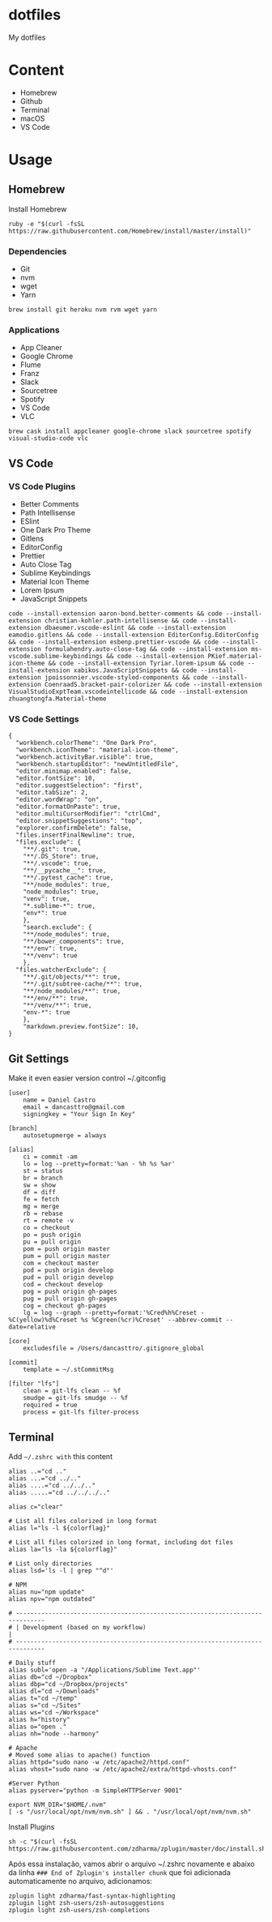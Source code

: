 dotfiles
========

My dotfiles


# Content

 - Homebrew
 - Github
 - Terminal
 - macOS
 - VS Code

# Usage


## Homebrew

Install Homebrew

```
ruby -e "$(curl -fsSL https://raw.githubusercontent.com/Homebrew/install/master/install)"
```

### Dependencies

  - Git
  - nvm
  - wget
  - Yarn

```
brew install git heroku nvm rvm wget yarn
```

### Applications

 - App Cleaner
 - Google Chrome
 - Flume
 - Franz
 - Slack
 - Sourcetree
 - Spotify
 - VS Code
 - VLC

```
brew cask install appcleaner google-chrome slack sourcetree spotify visual-studio-code vlc
```

## VS Code

### VS Code Plugins

 - Better Comments
 - Path Intellisense
 - ESlint
 - One Dark Pro Theme
 - Gitlens
 - EditorConfig
 - Prettier
 - Auto Close Tag
 - Sublime Keybindings
 - Material Icon Theme
 - Lorem Ipsum
 - JavaScript Snippets

 ```
 code --install-extension aaron-bond.better-comments && code --install-extension christian-kohler.path-intellisense && code --install-extension dbaeumer.vscode-eslint && code --install-extension eamodio.gitlens && code --install-extension EditorConfig.EditorConfig && code --install-extension esbenp.prettier-vscode && code --install-extension formulahendry.auto-close-tag && code --install-extension ms-vscode.sublime-keybindings && code --install-extension PKief.material-icon-theme && code --install-extension Tyriar.lorem-ipsum && code --install-extension xabikos.JavaScriptSnippets && code --install-extension jpoissonnier.vscode-styled-components && code --install-extension CoenraadS.bracket-pair-colorizer && code --install-extension VisualStudioExptTeam.vscodeintellicode && code --install-extension zhuangtongfa.Material-theme
 ```

 ### VS Code Settings

```
{
  "workbench.colorTheme": "One Dark Pro",
  "workbench.iconTheme": "material-icon-theme",
  "workbench.activityBar.visible": true,
  "workbench.startupEditor": "newUntitledFile",
  "editor.minimap.enabled": false,
  "editor.fontSize": 10,
  "editor.suggestSelection": "first",
  "editor.tabSize": 2,
  "editor.wordWrap": "on",
  "editor.formatOnPaste": true,
  "editor.multiCursorModifier": "ctrlCmd",
  "editor.snippetSuggestions": "top",
  "explorer.confirmDelete": false,
  "files.insertFinalNewline": true,
  "files.exclude": {
    "**/.git": true,
    "**/.DS_Store": true,
    "**/.vscode": true,
    "**/__pycache__": true,
    "**/.pytest_cache": true,
    "**/node_modules": true,
    "node_modules": true,
    "venv": true,
    "*.sublime-*": true,
    "env*": true
    },
    "search.exclude": {
    "**/node_modules": true,
    "**/bower_components": true,
    "**/env": true,
    "**/venv": true
    },
  "files.watcherExclude": {
    "**/.git/objects/**": true,
    "**/.git/subtree-cache/**": true,
    "**/node_modules/**": true,
    "**/env/**": true,
    "**/venv/**": true,
    "env-*": true
    },
    "markdown.preview.fontSize": 10,
}
```

## Git Settings

Make it even easier version control ~/.gitconfig

```
[user]
    name = Daniel Castro
    email = dancasttro@gmail.com
    signingkey = "Your Sign In Key"

[branch]
    autosetupmerge = always

[alias]
    ci = commit -am
    lo = log --pretty=format:'%an - %h %s %ar'
    st = status
    br = branch
    sw = show
    df = diff
    fe = fetch
    mg = merge
    rb = rebase
    rt = remote -v
    co = checkout
    po = push origin
    pu = pull origin
    pom = push origin master
    pum = pull origin master
    com = checkout master
    pod = push origin develop
    pud = pull origin develop
    cod = checkout develop
    pog = push origin gh-pages
    pug = pull origin gh-pages
    cog = checkout gh-pages
    lg = log --graph --pretty=format:'%Cred%h%Creset -%C(yellow)%d%Creset %s %Cgreen(%cr)%Creset' --abbrev-commit --date=relative

[core]
    excludesfile = /Users/dancasttro/.gitignore_global

[commit]
    template = ~/.stCommitMsg

[filter "lfs"]
    clean = git-lfs clean -- %f
    smudge = git-lfs smudge -- %f
    required = true
    process = git-lfs filter-process

```

## Terminal

Add `~/.zshrc with` this content


```
alias ..="cd .."
alias ...="cd ../.."
alias ....="cd ../../.."
alias .....="cd ../../../.."

alias c="clear"

# List all files colorized in long format
alias l="ls -l ${colorflag}"

# List all files colorized in long format, including dot files
alias la="ls -la ${colorflag}"

# List only directories
alias lsd='ls -l | grep "^d"'

# NPM
alias nu="npm update"
alias npv="npm outdated"

# ------------------------------------------------------------------------------
# | Development (based on my workflow)                                         |
# ------------------------------------------------------------------------------

# Daily stuff
alias subl='open -a "/Applications/Sublime Text.app"'
alias db="cd ~/Dropbox"
alias dbp="cd ~/Dropbox/projects"
alias dl="cd ~/Downloads"
alias t="cd ~/temp"
alias s="cd ~/Sites"
alias ws="cd ~/Workspace"
alias h="history"
alias o="open ."
alias nh="node --harmony"

# Apache
# Moved some alias to apache() function
alias httpd="sudo nano -w /etc/apache2/httpd.conf"
alias vhost="sudo nano -w /etc/apache2/extra/httpd-vhosts.conf"

#Server Python
alias pyserver="python -m SimpleHTTPServer 9001"

export NVM_DIR="$HOME/.nvm"
[ -s "/usr/local/opt/nvm/nvm.sh" ] && . "/usr/local/opt/nvm/nvm.sh"
```

Install Plugins

```
sh -c "$(curl -fsSL https://raw.githubusercontent.com/zdharma/zplugin/master/doc/install.sh)"
```

Após essa instalação, vamos abrir o arquivo ~/.zshrc novamente e abaixo da linha `### End of Zplugin's installer chunk` que foi adicionada automaticamente no arquivo, adicionamos:

```
zplugin light zdharma/fast-syntax-highlighting
zplugin light zsh-users/zsh-autosuggestions
zplugin light zsh-users/zsh-completions
```
